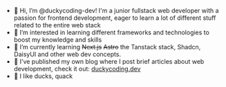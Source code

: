 - 👋 Hi, I’m @duckycoding-dev! I'm a junior fullstack web developer with a passion for frontend development, eager to learn a lot of different stuff related to the entire web stack
- 👀 I’m interested in learning different frameworks and technologies to boost my knowledge and skills
- 🌱 I’m currently learning ~~Next.js~~ ~~Astro~~ the Tanstack stack, Shadcn, DaisyUI and other web dev concepts.
- 📕 I've published my own blog where I post brief articles about web development, check it out: [duckycoding.dev](https://duckycoding.dev)
- 🦆 I like ducks, quack

<!---
duckycoding-dev/duckycoding-dev is a ✨ special ✨ repository because its `README.md` (this file) appears on your GitHub profile.
You can click the Preview link to take a look at your changes.
--->
